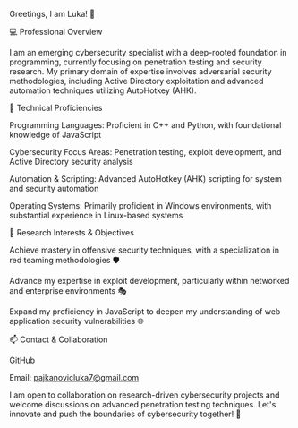 Greetings, I am Luka! 👋

💻 Professional Overview

I am an emerging cybersecurity specialist with a deep-rooted foundation in programming, currently focusing on penetration testing and security research. My primary domain of expertise involves adversarial security methodologies, including Active Directory exploitation and advanced automation techniques utilizing AutoHotkey (AHK).

🔧 Technical Proficiencies

Programming Languages: Proficient in C++ and Python, with foundational knowledge of JavaScript

Cybersecurity Focus Areas: Penetration testing, exploit development, and Active Directory security analysis

Automation & Scripting: Advanced AutoHotkey (AHK) scripting for system and security automation

Operating Systems: Primarily proficient in Windows environments, with substantial experience in Linux-based systems

🎯 Research Interests & Objectives

Achieve mastery in offensive security techniques, with a specialization in red teaming methodologies 🛡️

Advance my expertise in exploit development, particularly within networked and enterprise environments 🎭

Expand my proficiency in JavaScript to deepen my understanding of web application security vulnerabilities 🌐

📫 Contact & Collaboration

GitHub

Email: pajkanovicluka7@gmail.com

I am open to collaboration on research-driven cybersecurity projects and welcome discussions on advanced penetration testing techniques. Let's innovate and push the boundaries of cybersecurity together! 🚀

